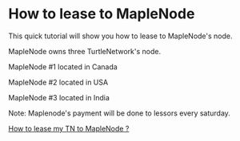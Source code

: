 # How to lease to MapleNode

This quick tutorial will show you how to lease to MapleNode's node.

MapleNode owns three TurtleNetwork's node.

MapleNode \#1 located in Canada

MapleNode \#2 located in USA

MapleNode \#3 located in India



Note: Maplenode's payment will be done to lessors every saturday.

[How to lease my TN to MapleNode ?](/how-to-lease.md)

